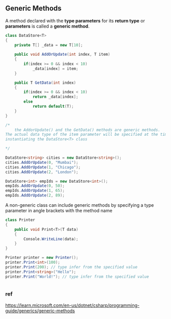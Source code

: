 ## Generic Methods

A method declared with the **type parameters** for its **return type** or **parameters** is called a **generic method**.

```cs
class DataStore<T>
{
    private T[] _data = new T[10];
    
    public void AddOrUpdate(int index, T item)
    {
        if(index >= 0 && index < 10)
            _data[index] = item;
    }

    public T GetData(int index)
    {
        if(index >= 0 && index < 10)
            return _data[index];
        else 
            return default(T);
    }
}

/*
    the AddorUpdate() and the GetData() methods are generic methods.
The actual data type of the item parameter will be specified at the time of
instantiating the DataStore<T> class

*/

DataStore<string> cities = new DataStore<string>();
cities.AddOrUpdate(0, "Mumbai");
cities.AddOrUpdate(1, "Chicago");
cities.AddOrUpdate(2, "London");

DataStore<int> empIds = new DataStore<int>();
empIds.AddOrUpdate(0, 50);
empIds.AddOrUpdate(1, 65);
empIds.AddOrUpdate(2, 89);
```

A non-generic class can include generic methods by specifying a type parameter in angle brackets with the method name
```cs
class Printer
{
    public void Print<T>(T data)
    {
        Console.WriteLine(data);
    }
}

Printer printer = new Printer();
printer.Print<int>(100);
printer.Print(200); // type infer from the specified value
printer.Print<string>("Hello");
printer.Print("World!"); // type infer from the specified value



```

### ref 
https://learn.microsoft.com/en-us/dotnet/csharp/programming-guide/generics/generic-methods
